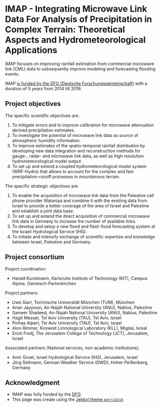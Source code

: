 # IMAP - Integrating Microwave Link Data For Analysis of Precipitation in Complex Terrain: Theoretical Aspects and Hydrometeorological Applications

IMAP focuses on improving rainfall estimation from commercial microwave link (CML) data to subsequently improve modeling and forecasting flooding events.

IMAP [is funded by the DFG (Deutsche Forschungsgemeinschaft)](https://gepris.dfg.de/gepris/projekt/254695484?contrast=1&language=en) with a duration of 5 years from 2014 till 2019.

## Project objectives

The specific scientific objectives are:
1. To mitigate errors and to improve calibration for microwave attenuation derived precipitation
estimates.
2. To investigate the potential of microwave link data as source of atmospheric humidity information.
3. To improve estimates of the spatio-temporal rainfall distribution by developing new data integration
and reconstruction methods for gauge-, radar- and microwave link data, as well as high resolution
hydrometeorological model output.
4. To set up and extend a coupled hydrometeorological model system (WRF-Hydro) that allows to
account for the complex and fast precipitation-runoff processes in mountainous terrain.

The specific strategic objectives are:
1. To enable the acquisition of microwave link data from the Palestine cell phone provider Wataniya
and combine it with the existing data from Israel to provide a better coverage of the area of Israel
and Palestine and establish a joint data base.
2. To set up and extend the direct acquisition of commercial microwave link data in Germany to
increase the number of available links.
3. To develop and setup a new flood and flash flood forecasting system at the Israeli Hydrological
Service (IHS).
4. To initiate and intensify exchange of scientific expertise and knowledge between Israel, Palestine
and Germany.

## Project consortium

Project coordination:
* Harald Kunstmann, Karlsruhe Institute of Technology (KIT), Campus Alpine, Garmisch-Partenkirchen

Project partners:
* Uwe Siart, Technische Universität München (TUM), München
* Anan Jayyousi, An-Najah National University (ANU), Nablus, Palestine
* Sameer Shadeed, An-Najah National University (ANU), Nablus, Palestine
* Hagit Messer, Tel Aviv University (TAU), Tel Aviv, Israel
* Pinhas Alpert, Tel Aviv University (TAU), Tel Aviv, Israel
* Alon Rimmer, Kinneret Limnological Laboratory (KLL), Migdal, Isreal
* Erick Fredj, The Jerusalem College of Technology (JCT), Jerusalem, Israel

Associated partners (National services, non-academic institutions):
* Amir Givati, Israel Hydrological Service (IHS), Jerusalem, Israel
* Jörg Seltmann, German Weather Service (DWD), Hoher Peißenberg, Germany

## Acknowledgment

* IMAP was fully funded by the [DFG](https://gepris.dfg.de/gepris/projekt/254695484?contrast=1&language=en)
* This page was create using the [Jekkyl theme `petridish`](https://github.com/peterdesmet/petridish)
